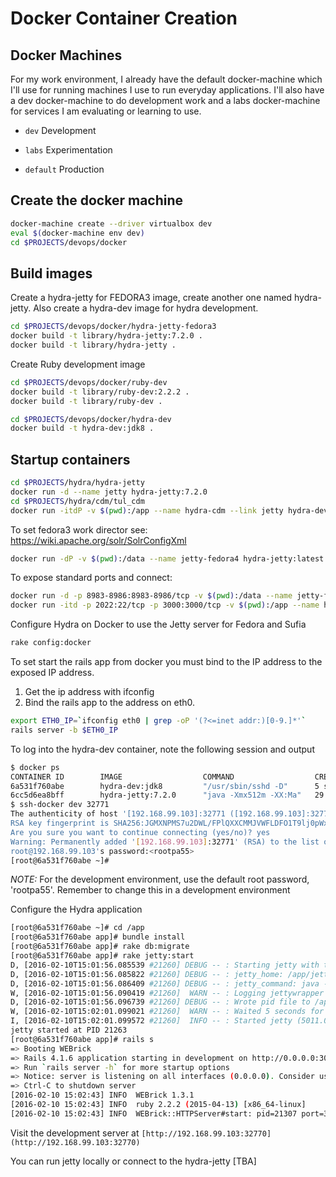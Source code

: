 # Docker Container Creation

## Docker Machines

For my work environment, I already have the default docker-machine which I'll use for running machines I use to run everyday applications. I'll also have a dev docker-machine to do development work and a labs docker-machine for services I am evaluating or learning to use.

- `dev` Development

- `labs` Experimentation

- `default` Production

## Create the docker machine

```bash
docker-machine create --driver virtualbox dev
eval $(docker-machine env dev)
cd $PROJECTS/devops/docker
```

## Build images

Create a hydra-jetty for FEDORA3 image, create another one named hydra-jetty. Also create a hydra-dev image for hydra development.

```bash
cd $PROJECTS/devops/docker/hydra-jetty-fedora3
docker build -t library/hydra-jetty:7.2.0 .
docker build -t library/hydra-jetty .
```

Create Ruby development image
```bash
cd $PROJECTS/devops/docker/ruby-dev
docker build -t library/ruby-dev:2.2.2 .
docker build -t library/ruby-dev .
```

```bash
cd $PROJECTS/devops/docker/hydra-dev
docker build -t hydra-dev:jdk8 .
```

## Startup containers

```bash
cd $PROJECTS/hydra/hydra-jetty
docker run -d --name jetty hydra-jetty:7.2.0
cd $PROJECTS/hydra/cdm/tul_cdm
docker run -itdP -v $(pwd):/app --name hydra-cdm --link jetty hydra-dev:jdk8
```

To set fedora3 work director see: https://wiki.apache.org/solr/SolrConfigXml

```bash
docker run -dP -v $(pwd):/data --name jetty-fedora4 hydra-jetty:latest
```
To expose standard ports and connect:

```bash
docker run -d -p 8983-8986:8983-8986/tcp -v $(pwd):/data --name jetty-fedora4 hydra-jetty:latest
docker run -itd -p 2022:22/tcp -p 3000:3000/tcp -v $(pwd):/app --name hydra-cdm --link jetty hydra-dev:jdk8
```

Configure Hydra on Docker to use the Jetty server for Fedora and Sufia

```bash
rake config:docker
```

To set start the rails app from docker you must bind to the IP address to the exposed IP address.

1. Get the ip address with ifconfig
2. Bind the rails app to the address on eth0.

```bash
export ETH0_IP=`ifconfig eth0 | grep -oP '(?<=inet addr:)[0-9.]*'`
rails server -b $ETH0_IP
```

To log into the hydra-dev container, note the following session and output

```bash
$ docker ps
CONTAINER ID        IMAGE                  COMMAND                  CREATED             STATUS              PORTS                                                                                              NAMES
6a531f760abe        hydra-dev:jdk8         "/usr/sbin/sshd -D"      5 seconds ago       Up 4 seconds        0.0.0.0:32771->22/tcp, 0.0.0.0:32770->3000/tcp, 0.0.0.0:32769->8983/tcp, 0.0.0.0:32768->8986/tcp   hydra-cdm
6cc5d6ea8bff        hydra-jetty:7.2.0      "java -Xmx512m -XX:Ma"   29 seconds ago      Up 29 seconds       8983/tcp, 8986/tcp                                                                                 jetty
$ ssh-docker dev 32771
The authenticity of host '[192.168.99.103]:32771 ([192.168.99.103]:32771)' can't be established.
RSA key fingerprint is SHA256:JGMXNPMS7u2DWL/FPlQXXCMMJVWFLDFO1T9lj0pWxOQ.
Are you sure you want to continue connecting (yes/no)? yes
Warning: Permanently added '[192.168.99.103]:32771' (RSA) to the list of known hosts.
root@192.168.99.103's password:<rootpa55>
[root@6a531f760abe ~]#
```

*NOTE:* For the development environment, use the default root password, 'rootpa55'. Remember to change this in a development environment

Configure the Hydra application

```bash
[root@6a531f760abe ~]# cd /app
[root@6a531f760abe app]# bundle install
[root@6a531f760abe app]# rake db:migrate
[root@6a531f760abe app]# rake jetty:start
D, [2016-02-10T15:01:56.085539 #21260] DEBUG -- : Starting jetty with these values:
D, [2016-02-10T15:01:56.085822 #21260] DEBUG -- : jetty_home: /app/jetty
D, [2016-02-10T15:01:56.086409 #21260] DEBUG -- : jetty_command: java -Djetty.port=8986 -Dsolr.solr.home=/app/jetty/solr -XX:MaxPermSize=128m -Xmx256m -jar start.jar
W, [2016-02-10T15:01:56.090419 #21260]  WARN -- : Logging jettywrapper stdout to /app/jetty/jettywrapper.log
D, [2016-02-10T15:01:56.096739 #21260] DEBUG -- : Wrote pid file to /app/tmp/pids/_app_jetty_development.pid with value 21263
W, [2016-02-10T15:02:01.099021 #21260]  WARN -- : Waited 5 seconds for jetty to start, but it is not yet listening on port 8986. Continuing anyway.
I, [2016-02-10T15:02:01.099572 #21260]  INFO -- : Started jetty (5011.0ms)
jetty started at PID 21263
[root@6a531f760abe app]# rails s
=> Booting WEBrick
=> Rails 4.1.6 application starting in development on http://0.0.0.0:3000
=> Run `rails server -h` for more startup options
=> Notice: server is listening on all interfaces (0.0.0.0). Consider using 127.0.0.1 (--binding option)
=> Ctrl-C to shutdown server
[2016-02-10 15:02:43] INFO  WEBrick 1.3.1
[2016-02-10 15:02:43] INFO  ruby 2.2.2 (2015-04-13) [x86_64-linux]
[2016-02-10 15:02:43] INFO  WEBrick::HTTPServer#start: pid=21307 port=3000
```

Visit the development server at `[http://192.168.99.103:32770](http://192.168.99.103:32770)`

You can run jetty locally or connect to the hydra-jetty [TBA]
